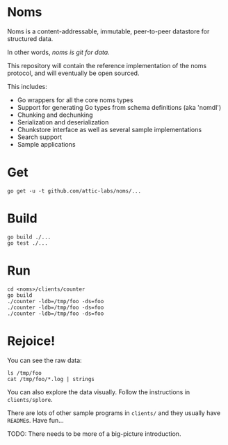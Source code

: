 # Noms

Noms is a content-addressable, immutable, peer-to-peer datastore for structured data.

In other words, *noms is git for data*.

This repository will contain the reference implementation of the noms protocol, and will eventually be open sourced. 

This includes:

* Go wrappers for all the core noms types
* Support for generating Go types from schema definitions (aka 'nomdl')
* Chunking and dechunking
* Serialization and deserialization
* Chunkstore interface as well as several sample implementations
* Search support
* Sample applications

# Get

```
go get -u -t github.com/attic-labs/noms/...
```

# Build

```
go build ./...
go test ./...
```

# Run

```
cd <noms>/clients/counter
go build
./counter -ldb=/tmp/foo -ds=foo
./counter -ldb=/tmp/foo -ds=foo
./counter -ldb=/tmp/foo -ds=foo
```

# Rejoice!

You can see the raw data:

```
ls /tmp/foo
cat /tmp/foo/*.log | strings
```

You can also explore the data visually. Follow the instructions in `clients/splore`.

There are lots of other sample programs in `clients/` and they usually have `README`s. Have fun...

TODO: There needs to be more of a big-picture introduction.
